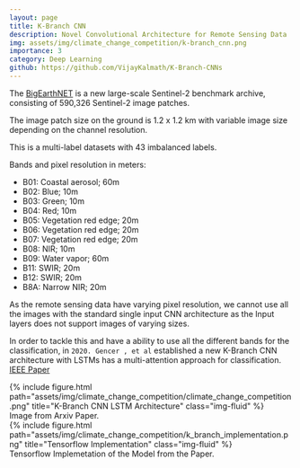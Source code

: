 ```yaml
---
layout: page
title: K-Branch CNN 
description: Novel Convolutional Architecture for Remote Sensing Data
img: assets/img/climate_change_competition/k-branch_cnn.png
importance: 3
category: Deep Learning
github: https://github.com/VijayKalmath/K-Branch-CNNs
---
```


The [BigEarthNET](http://bigearth.net/) is a new large-scale Sentinel-2 benchmark archive, consisting of 590,326 Sentinel-2 image patches. 

The image patch size on the ground is 1.2 x 1.2 km with variable image size depending on the channel resolution. 

This is a multi-label datasets with 43 imbalanced labels.

Bands and pixel resolution in meters:

-   B01: Coastal aerosol; 60m
-   B02: Blue; 10m
-   B03: Green; 10m
-   B04: Red; 10m
-   B05: Vegetation red edge; 20m
-   B06: Vegetation red edge; 20m
-   B07: Vegetation red edge; 20m
-   B08: NIR; 10m
-   B09: Water vapor; 60m
-   B11: SWIR; 20m
-   B12: SWIR; 20m
-   B8A: Narrow NIR; 20m


As the remote sensing data have varying pixel resolution, we cannot use all the images with the standard single input CNN architecture as the Input layers does not support images of varying sizes. 

In order to tackle this and have a ability to use all the different bands for the classification, in `2020. Gencer , et al` established a new K-Branch CNN architecture with LSTMs has a multi-attention approach for classification. [IEEE Paper](https://www.researchgate.net/publication/341504614_A_Deep_Multi-Attention_Driven_Approach_for_Multi-Label_Remote_Sensing_Image_Classification)


<div class="row">
    <div class="col-sm mt-3 mt-md-0 ">
        {% include figure.html path="assets/img/climate_change_competition/climate_change_competition.png" title="K-Branch CNN LSTM Architecture" class="img-fluid" %}
    </div>
</div>
<div class="caption">
    Image from Arxiv Paper.
</div>


<div class="row">
<div class="col-sm mt-3 mt-md-0">
        {% include figure.html path="assets/img/climate_change_competition/k_branch_implementation.png"  title="Tensorflow Implementation" class="img-fluid" %}
    </div>
</div>
<div class="caption">
    Tensorflow Implemetation of the Model from the Paper.
</div>
